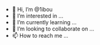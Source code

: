 - 👋 Hi, I’m @1ibou
- 👀 I’m interested in ...
- 🌱 I’m currently learning ...
- 💞️ I’m looking to collaborate on ...
- 📫 How to reach me ...

<!---
1ibou/1ibou is a ✨ special ✨ repository because its `README.md` (this file) appears on your GitHub profile.
You can click the Preview link to take a look at your changes.
--->
